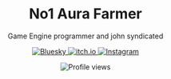 <div align="center">
  <h1>No1 Aura Farmer</h1>
  
  <p align="center">Game Engine programmer and john syndicated</p>
  
  <p align="center">
    <a href="https://bsky.app/profile/miisann.bsky.social">
      <img src="https://custom-icon-badges.demolab.com/badge/-bluesky-1185FE?style=for-the-badge&logo=bluesky&logoColor=white" alt="Bluesky"/>
    </a>
    <a href="https://miisan.itch.io">
      <img src="https://custom-icon-badges.demolab.com/badge/-itch.io-FA5C5C?style=for-the-badge&logo=itch-io&logoColor=white" alt="itch.io"/>
    </a>
    <a href="https://www.instagram.com/mii_misan/">
      <img src="https://custom-icon-badges.demolab.com/badge/-instagram-E4405F?style=for-the-badge&logo=instagram&logoColor=white" alt="Instagram"/>
    </a>
  </p>
</div>

<p align="center">
  <img src="https://komarev.com/ghpvc/?username=your-github-username&color=blueviolet&style=flat-square" alt="Profile views"/>
</p>
